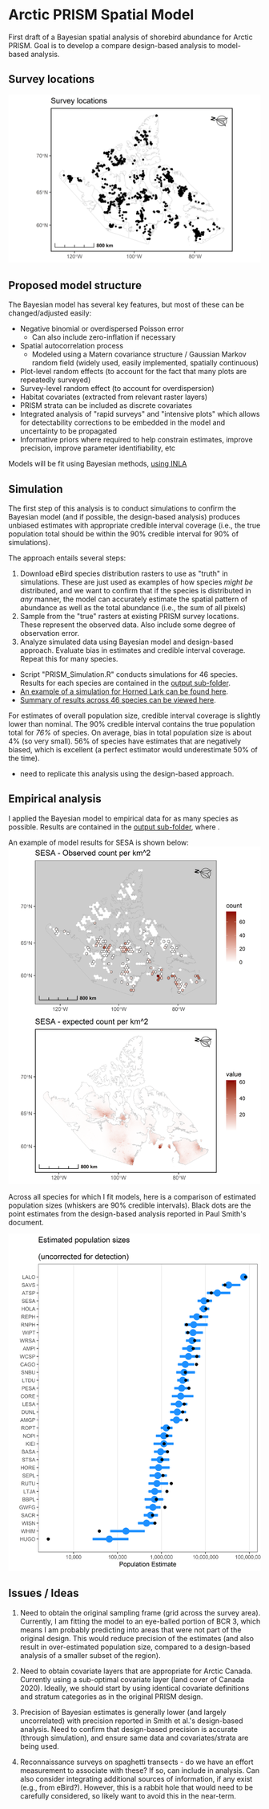 # Arctic PRISM Spatial Model

 First draft of a Bayesian spatial analysis of shorebird abundance for Arctic PRISM.  Goal is to develop a compare design-based analysis to model-based analysis.
 
 
## Survey locations

![PRISM survey locations](https://github.com/davidiles/Arctic-PRISM-Spatial-Model/blob/main/output/PRISM_survey_locations.png)
 
 
## Proposed model structure

The Bayesian model has several key features, but most of these can be changed/adjusted easily:

- Negative binomial or overdispersed Poisson error
    - Can also include zero-inflation if necessary
- Spatial autocorrelation process
    - Modeled using a Matern covariance structure / Gaussian Markov random field (widely used, easily implemented, spatially continuous)
- Plot-level random effects (to account for the fact that many plots are repeatedly surveyed)
- Survey-level random effect (to account for overdispersion)
- Habitat covariates (extracted from relevant raster layers)
- PRISM strata can be included as discrete covariates
- Integrated analysis of "rapid surveys" and "intensive plots" which allows for detectability corrections to be embedded in the model and uncertainty to be propagated
- Informative priors where required to help constrain estimates, improve precision, improve parameter identifiability, etc

Models will be fit using Bayesian methods, [using INLA](https://www.r-inla.org/)

## Simulation

The first step of this analysis is to conduct simulations to confirm the Bayesian model (and if possible, the design-based analysis) produces unbiased estimates with appropriate credible interval coverage (i.e., the true population total should be within the 90% credible interval for 90% of simulations).

The approach entails several steps:
1) Download eBird species distribution rasters to use as "truth" in simulations.  These are just used as examples of how species *might be* distributed, and we want to confirm that if the species is distributed in *any* manner, the model can accurately estimate the spatial pattern of abundance as well as the total abundance (i.e., the sum of all pixels)
2) Sample from the "true" rasters at existing PRISM survey locations.  These represent the observed data.  Also include some degree of observation error.
3) Analyze simulated data using Bayesian model and design-based approach.  Evaluate bias in estimates and credible interval coverage.  Repeat this for many species.

- Script "PRISM_Simulation.R" conducts simulations for 46 species.  Results for each species are contained in the [output sub-folder](https://github.com/davidiles/Arctic-PRISM-Spatial-Model/tree/main/output). 
- [An example of a simulation for Horned Lark can be found here](https://github.com/davidiles/Arctic-PRISM-Spatial-Model/blob/main/output/simulation_Horned%20Lark_nbinomial.png).
- [Summary of results across 46 species can be viewed here](https://github.com/davidiles/Arctic-PRISM-Spatial-Model/blob/main/output/simulation_species_estimates_nbinomial.png).

For estimates of overall population size, credible interval coverage is slightly lower than nominal.  The 90% credible interval contains the true population total for *76%* of species.
On average, bias in total population size is about 4% (so very small).  56% of species have estimates that are negatively biased, which is excellent (a perfect estimator would underestimate 50% of the time).

- need to replicate this analysis using the design-based approach.

## Empirical analysis

I applied the Bayesian model to empirical data for as many species as possible.  Results are contained in the [output sub-folder](https://github.com/davidiles/Arctic-PRISM-Spatial-Model/tree/main/output), where .

An example of model results for SESA is shown below:
![SESA](https://github.com/davidiles/Arctic-PRISM-Spatial-Model/blob/main/output/empirical_SESA_nbinomial.png)

Across all species for which I fit models, here is a comparison of estimated population sizes (whiskers are 90% credible intervals).  Black dots are the point estimates from the design-based analysis reported in Paul Smith's document.

![Population estimates](https://github.com/davidiles/Arctic-PRISM-Spatial-Model/blob/main/output/species_estimates.png)

## Issues / Ideas

1) Need to obtain the original sampling frame (grid across the survey area). Currently, I am fitting the model to an eye-balled portion of BCR 3, which means I am probably predicting into areas that were not part of the original design.  This would reduce precision of the estimates (and also result in over-estimated population size, compared to a design-based analysis of a smaller subset of the region).

2) Need to obtain covariate layers that are appropriate for Arctic Canada.  Currently using a sub-optimal covariate layer (land cover of Canada 2020).  Ideally, we should start by using identical covariate definitions and stratum categories as in the original PRISM design.

3) Precision of Bayesian estimates is generally lower (and largely uncorrelated) with precision reported in Smith et al.'s design-based analysis.  Need to confirm that design-based precision is accurate (through simulation), and ensure same data and covariates/strata are being used.

4) Reconnaissance surveys on spaghetti transects - do we have an effort measurement to associate with these?  If so, can include in analysis.  Can also consider integrating additional sources of information, if any exist (e.g., from eBird?).  However, this is a rabbit hole that would need to be carefully considered, so likely want to avoid this in the near-term.
 
